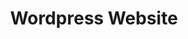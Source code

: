 ---
title: "Wordpress Website"
description : "Website for a Civil Engineer Office using Wordpress.In progress."
link : "
https://www.texnikografeiopetrakis.gr/"
status : "unfinished"
---